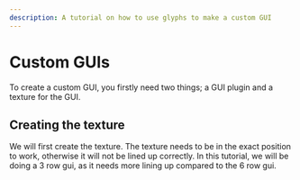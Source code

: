 ```yaml
---
description: A tutorial on how to use glyphs to make a custom GUI
---
```


# Custom GUIs

To create a custom GUI, you firstly need two things; a GUI plugin and a texture for the GUI.

## Creating the texture

We will first create the texture. The texture needs to be in the exact position to work, otherwise it will not be lined up correctly. In this tutorial, we will be doing a 3 row gui, as it needs more lining up compared to the 6 row gui.